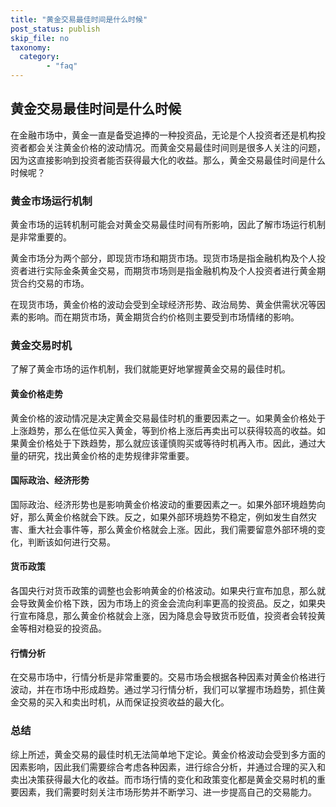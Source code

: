 ```yaml
---
title: "黄金交易最佳时间是什么时候"
post_status: publish
skip_file: no
taxonomy:
  category:
        - "faq"
---
```


## 黄金交易最佳时间是什么时候

在金融市场中，黄金一直是备受追捧的一种投资品，无论是个人投资者还是机构投资者都会关注黄金价格的波动情况。而黄金交易最佳时间则是很多人关注的问题，因为这直接影响到投资者能否获得最大化的收益。那么，黄金交易最佳时间是什么时候呢？

### 黄金市场运行机制

黄金市场的运转机制可能会对黄金交易最佳时间有所影响，因此了解市场运行机制是非常重要的。

黄金市场分为两个部分，即现货市场和期货市场。现货市场是指金融机构及个人投资者进行实际金条黄金交易，而期货市场则是指金融机构及个人投资者进行黄金期货合约交易的市场。

在现货市场，黄金价格的波动会受到全球经济形势、政治局势、黄金供需状况等因素的影响。而在期货市场，黄金期货合约价格则主要受到市场情绪的影响。

### 黄金交易时机

了解了黄金市场的运作机制，我们就能更好地掌握黄金交易的最佳时机。

#### 黄金价格走势

黄金价格的波动情况是决定黄金交易最佳时机的重要因素之一。如果黄金价格处于上涨趋势，那么在低位买入黄金，等到价格上涨后再卖出可以获得较高的收益。如果黄金价格处于下跌趋势，那么就应该谨慎购买或等待时机再入市。因此，通过大量的研究，找出黄金价格的走势规律非常重要。

#### 国际政治、经济形势

国际政治、经济形势也是影响黄金价格波动的重要因素之一。如果外部环境趋势向好，那么黄金价格就会下跌。反之，如果外部环境趋势不稳定，例如发生自然灾害、重大社会事件等，那么黄金价格就会上涨。因此，我们需要留意外部环境的变化，判断该如何进行交易。

#### 货币政策

各国央行对货币政策的调整也会影响黄金的价格波动。如果央行宣布加息，那么就会导致黄金价格下跌，因为市场上的资金会流向利率更高的投资品。反之，如果央行宣布降息，那么黄金价格就会上涨，因为降息会导致货币贬值，投资者会转投黄金等相对稳妥的投资品。

#### 行情分析

在交易市场中，行情分析是非常重要的。交易市场会根据各种因素对黄金价格进行波动，并在市场中形成趋势。通过学习行情分析，我们可以掌握市场趋势，抓住黄金交易的买入和卖出时机，从而保证投资收益的最大化。

### 总结

综上所述，黄金交易的最佳时机无法简单地下定论。黄金价格波动会受到多方面的因素影响，因此我们需要综合考虑各种因素，进行综合分析，并通过合理的买入和卖出决策获得最大化的收益。而市场行情的变化和政策变化都是黄金交易时机的重要因素，我们需要时刻关注市场形势并不断学习、进一步提高自己的交易能力。
